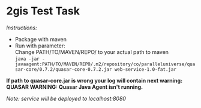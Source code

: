 2gis Test Task
============================

*Instructions:*
- Package with maven <br>
- Run with parameter: <br>
Change PATH/TO/MAVEN/REPO/ to your actual path to maven <br>
`java -jar -javaagent:PATH/TO/MAVEN/REPO/.m2/repository/co/paralleluniverse/quasar-core/0.7.2/quasar-core-0.7.2.jar web-service-1.0-fat.jar`<br>

**If path to quasar-core.jar is wrong your log will contain next warning: QUASAR WARNING: Quasar Java Agent isn't running.**

*Note: service will be deployed to localhost:8080*